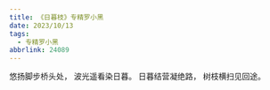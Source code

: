 ```yaml
---
title: 《日暮枝》专精罗小黑
date: 2023/10/13
tags:
  - 专精罗小黑
abbrlink: 24089
---
```


悠扬脚步桥头处，
波光遥看染日暮。
日暮结营凝绝路，
树枝横扫见回途。
